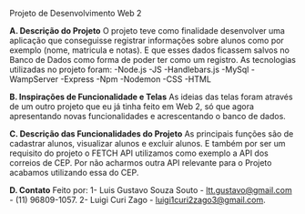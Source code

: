 Projeto de Desenvolvimento Web 2

**A. Descrição do Projeto** 
O projeto teve como finalidade desenvolver uma aplicação que conseguisse registrar informações sobre alunos como por exemplo (nome, matricula e notas). 
E que esses dados ficassem salvos no Banco de Dados como forma de poder ter como um registro. 
As tecnologias utilizadas no projeto foram: -Node.js -JS -Handlebars.js -MySql -WampServer -Express -Npm -Nodemon -CSS -HTML

**B. Inspirações de Funcionalidade e Telas** 
As ideias das telas foram através de um outro projeto que eu já tinha feito em Web 2, só que agora apresentando novas funcionalidades e acrescentando o banco de dados.

**C. Descrição das Funcionalidades do Projeto**
As principais funções são de cadastrar alunos, visualizar alunos e excluir alunos. 
E também por ser um requisito do projeto o FETCH API utilizamos como exemplo a API dos correios de CEP. 
Por não acharmos outra API relevante para o Projeto acabamos utilizando essa do CEP.

**D. Contato**
Feito por: 
1- Luis Gustavo Souza Souto - ltt.gustavo@gmail.com - (11) 96809-1057. 
2- Luigi Curi Zago - luigi1curi2zago3@gmail.com.
